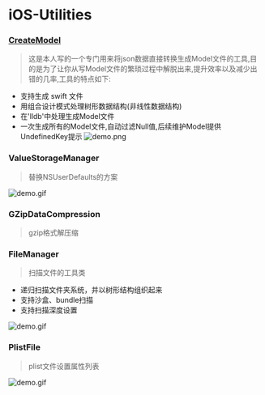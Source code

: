 # iOS-Utilities

### [CreateModel](http://www.cnblogs.com/YouXianMing/p/4957619.html)

> 这是本人写的一个专门用来将json数据直接转换生成Model文件的工具,目的是为了让你从写Model文件的繁琐过程中解脱出来,提升效率以及减少出错的几率,工具的特点如下:

* 支持生成 swift 文件
* 用组合设计模式处理树形数据结构(非线性数据结构)
* 在'lldb'中处理生成Model文件
* 一次生成所有的Model文件,自动过滤Null值,后续维护Model提供UndefinedKey提示
![demo.png](http://images2015.cnblogs.com/blog/607542/201511/607542-20151111223951540-2102716162.png)


### ValueStorageManager

> 替换NSUserDefaults的方案

![demo.gif](http://images2015.cnblogs.com/blog/607542/201603/607542-20160317214443037-1709824730.gif)


### GZipDataCompression

> gzip格式解压缩


### FileManager

> 扫描文件的工具类

* 递归扫描文件夹系统，并以树形结构组织起来
* 支持沙盒、bundle扫描
* 支持扫描深度设置

![demo.gif](http://images2015.cnblogs.com/blog/607542/201512/607542-20151205063753768-1689391170.gif)


### PlistFile

> plist文件设置属性列表

![demo.gif](http://images2015.cnblogs.com/blog/607542/201509/607542-20150921164344537-848105021.gif)
